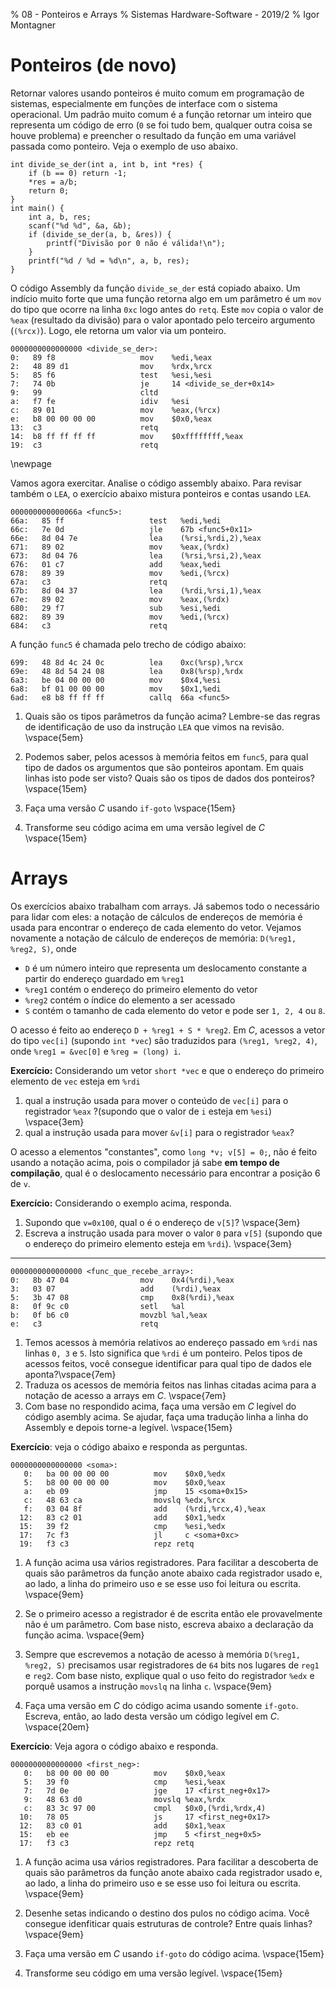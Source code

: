 % 08 - Ponteiros e Arrays
% Sistemas Hardware-Software - 2019/2
% Igor Montagner


# Ponteiros (de novo)

Retornar valores usando ponteiros é muito comum em programação de sistemas, especialmente em funções de interface com o sistema operacional. Um padrão muito comum é a função retornar um inteiro que representa um código de erro (`0` se foi tudo bem, qualquer outra coisa se houve problema) e preencher o resultado da função em uma variável passada como ponteiro. Veja o exemplo de uso abaixo.

~~~{.c}
int divide_se_der(int a, int b, int *res) {
    if (b == 0) return -1;
    *res = a/b;
    return 0;
}
int main() {
    int a, b, res;
    scanf("%d %d", &a, &b);
    if (divide_se_der(a, b, &res)) {
        printf("Divisão por 0 não é válida!\n");
    } 
    printf("%d / %d = %d\n", a, b, res);
}
~~~


O código Assembly da função `divide_se_der` está copiado abaixo. Um indício muito forte que uma função retorna algo em um parâmetro é um `mov` do tipo que ocorre na linha `0xc` logo antes do `retq`. Este `mov` copia o valor de `%eax` (resultado da divisão) para o valor apontado pelo terceiro argumento (`(%rcx)`). Logo, ele retorna um valor via um ponteiro.

~~~
0000000000000000 <divide_se_der>:
0:   89 f8                   mov    %edi,%eax
2:   48 89 d1                mov    %rdx,%rcx
5:   85 f6                   test   %esi,%esi
7:   74 0b                   je     14 <divide_se_der+0x14>
9:   99                      cltd
a:   f7 fe                   idiv   %esi
c:   89 01                   mov    %eax,(%rcx)
e:   b8 00 00 00 00          mov    $0x0,%eax
13:  c3                      retq
14:  b8 ff ff ff ff          mov    $0xffffffff,%eax
19:  c3                      retq
~~~

\newpage

Vamos agora exercitar. Analise o código assembly abaixo. Para revisar também o `LEA`, o exercício abaixo mistura ponteiros e contas usando `LEA`.

~~~{asm}
000000000000066a <func5>:
66a:   85 ff                   test   %edi,%edi
66c:   7e 0d                   jle    67b <func5+0x11>
66e:   8d 04 7e                lea    (%rsi,%rdi,2),%eax
671:   89 02                   mov    %eax,(%rdx)
673:   8d 04 76                lea    (%rsi,%rsi,2),%eax
676:   01 c7                   add    %eax,%edi
678:   89 39                   mov    %edi,(%rcx)
67a:   c3                      retq
67b:   8d 04 37                lea    (%rdi,%rsi,1),%eax
67e:   89 02                   mov    %eax,(%rdx)
680:   29 f7                   sub    %esi,%edi
682:   89 39                   mov    %edi,(%rcx)
684:   c3                      retq
~~~

A função `func5` é chamada pelo trecho de código abaixo:

~~~{asm}
699:   48 8d 4c 24 0c          lea    0xc(%rsp),%rcx
69e:   48 8d 54 24 08          lea    0x8(%rsp),%rdx
6a3:   be 04 00 00 00          mov    $0x4,%esi
6a8:   bf 01 00 00 00          mov    $0x1,%edi
6ad:   e8 b8 ff ff ff          callq  66a <func5>
~~~

1. Quais são os tipos parâmetros da função acima? Lembre-se das regras de identificação de uso da instrução `LEA` que vimos na revisão. \vspace{5em} 

2. Podemos saber, pelos acessos à memória feitos em `func5`, para qual tipo de dados os argumentos que são ponteiros apontam. Em quais linhas isto pode ser visto? Quais são os tipos de dados dos ponteiros? \vspace{15em}

3. Faça uma versão *C* usando `if-goto` \vspace{15em}

4. Transforme seu código acima em uma versão legível de *C* \vspace{15em}

# Arrays

Os exercícios abaixo trabalham com arrays. Já sabemos todo o necessário para lidar com eles: a notação de cálculos de endereços de memória é usada para encontrar o endereço de cada elemento do vetor. Vejamos novamente a notação de cálculo de endereços de memória: `D(%reg1, %reg2, S)`, onde 

* `D` é um número inteiro que representa um deslocamento constante a partir do endereço guardado em `%reg1`
* `%reg1` contém o endereço do primeiro elemento do vetor
* `%reg2` contém o índice do elemento a ser acessado
* `S` contém o tamanho de cada elemento do vetor e pode ser `1, 2, 4` ou `8`.

O acesso é feito ao endereço `D + %reg1 + S * %reg2`. Em *C*, acessos a vetor do tipo `vec[i]` (supondo `int *vec`) são traduzidos para `(%reg1, %reg2, 4)`,  onde `%reg1 = &vec[0]` e `%reg = (long) i`. 

**Exercício:** Considerando um vetor `short *vec` e que o endereço do primeiro elemento de `vec` esteja em `%rdi`

1. qual a instrução usada para mover o conteúdo de `vec[i]` para o registrador `%eax` ?(supondo que o valor de `i` esteja em `%esi`) \vspace{3em}
2. qual a instrução usada para mover `&v[i]` para o registrador `%eax`?

O acesso a elementos "constantes", como `long *v; v[5] = 0;`, não é feito usando a notação acima, pois o compilador já sabe **em tempo de compilação**, qual é o deslocamento necessário para encontrar a posição 6 de `v`.

**Exercício:** Considerando o exemplo acima, responda.

1. Supondo que `v=0x100`, qual o é o endereço de `v[5]`? \vspace{3em}
1. Escreva a instrução usada para mover o valor `0` para `v[5]` (supondo que o endereço do primeiro elemento esteja em `%rdi`). \vspace{3em}

-----

~~~{asm}
0000000000000000 <func_que_recebe_array>:
0:   8b 47 04                mov    0x4(%rdi),%eax
3:   03 07                   add    (%rdi),%eax
5:   3b 47 08                cmp    0x8(%rdi),%eax
8:   0f 9c c0                setl   %al
b:   0f b6 c0                movzbl %al,%eax
e:   c3                      retq
~~~

1. Temos acessos à memória relativos ao endereço passado em `%rdi` nas linhas `0, 3` e `5`. Isto significa que `%rdi` é um ponteiro. Pelos tipos de acessos feitos, você consegue identificar para qual tipo de dados ele aponta?\vspace{7em}
2. Traduza os acessos de memória feitos nas linhas citadas acima para a notação de acesso a arrays em *C*. \vspace{7em}
3. Com base no respondido acima, faça uma versão em *C* legível do código asembly acima. Se ajudar, faça uma tradução linha a linha do Assembly e depois torne-a legível. \vspace{15em}

**Exercício**: veja o código abaixo e responda as perguntas.

~~~{.asm}
0000000000000000 <soma>:
   0:   ba 00 00 00 00          mov    $0x0,%edx
   5:   b8 00 00 00 00          mov    $0x0,%eax
   a:   eb 09                   jmp    15 <soma+0x15>
   c:   48 63 ca                movslq %edx,%rcx
   f:   03 04 8f                add    (%rdi,%rcx,4),%eax
  12:   83 c2 01                add    $0x1,%edx
  15:   39 f2                   cmp    %esi,%edx
  17:   7c f3                   jl     c <soma+0xc>
  19:   f3 c3                   repz retq
~~~

1. A função acima usa vários registradores. Para facilitar a descoberta de quais são parâmetros da função anote abaixo cada registrador usado e, ao lado, a linha do primeiro uso e se esse uso foi leitura ou escrita. \vspace{9em}

2. Se o primeiro acesso a registrador é de escrita então ele provavelmente não é um parâmetro. Com base nisto, escreva abaixo a declaração da função acima. \vspace{9em}

3. Sempre que escrevemos a notação de acesso à memória `D(%reg1, %reg2, S)` precisamos usar registradores de `64` bits nos lugares de `reg1` e `reg2`. Com base nisto, explique qual o uso feito do registrador `%edx` e porquê usamos a instrução `movslq` na linha `c`. \vspace{9em}

4. Faça uma versão em *C* do código acima usando somente `if-goto`. Escreva, então, ao lado desta versão um código legível em *C*.  \vspace{20em}


**Exercício**: Veja agora o código abaixo e responda. 

~~~{.asm}
0000000000000000 <first_neg>:
   0:   b8 00 00 00 00          mov    $0x0,%eax
   5:   39 f0                   cmp    %esi,%eax
   7:   7d 0e                   jge    17 <first_neg+0x17>
   9:   48 63 d0                movslq %eax,%rdx
   c:   83 3c 97 00             cmpl   $0x0,(%rdi,%rdx,4)
  10:   78 05                   js     17 <first_neg+0x17>
  12:   83 c0 01                add    $0x1,%eax
  15:   eb ee                   jmp    5 <first_neg+0x5>
  17:   f3 c3                   repz retq
~~~

1. A função acima usa vários registradores. Para facilitar a descoberta de quais são parâmetros da função anote abaixo cada registrador usado e, ao lado, a linha do primeiro uso e se esse uso foi leitura ou escrita. \vspace{9em}

2. Desenhe setas indicando o destino dos pulos no código acima. Você consegue idenfiticar quais estruturas de controle? Entre quais linhas? \vspace{9em}

3. Faça uma versão em *C* usando `if-goto` do código acima. \vspace{15em}

4. Transforme seu código em uma versão legível. \vspace{15em}


